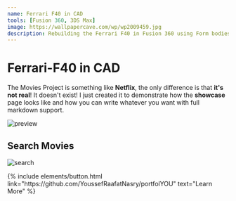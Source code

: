 ```yaml
---
name: Ferrari F40 in CAD
tools: [Fusion 360, 3DS Max]
image: https://wallpapercave.com/wp/wp2009459.jpg
description: Rebuilding the Ferrari F40 in Fusion 360 using Form bodies and T-Splines!
---
```


# Ferrari-F40 in CAD

The Movies Project is something like **Netflix**, the only difference is that **it's not real**! It doesn't exist! I just created it to demonstrate how the **showcase** page looks like and how you can write whatever you want with full markdown support.

![preview](https://www.sketchappsources.com/resources/source-image/we-were-soldiers-landing-page-dbruggisser.jpg)

## Search Movies

![search](https://www.sketchappsources.com/resources/source-image/microsoft-windows-10-virtual-keyboard-diogo-sousa.png)

<p class="text-center">
{% include elements/button.html link="https://github.com/YoussefRaafatNasry/portfolYOU" text="Learn More" %}
</p>
